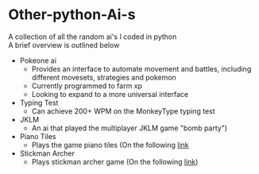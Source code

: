 # Other-python-Ai-s #
A collection of all the random ai's I coded in python  
A brief overview is outlined below
- Pokeone ai
  - Provides an interface to automate movement and battles, including different movesets, strategies and pokemon
  - Currently programmed to farm xp
  - Looking to expand to a more universal interface
- Typing Test
  - Can achieve 200+ WPM on the MonkeyType typing test
- JKLM
  - An ai that played the multiplayer JKLM game "bomb party")
- Piano Tiles
  - Plays the game piano tiles (On the following [link](https://www.crazygames.com/game/magic-piano-tiles)
- Stickman Archer
  - Plays stickman archer game (On the following [link](https://www.crazygames.com/game/magic-piano-tiles))

